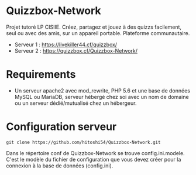 # Quizzbox-Network
Projet tutoré LP CISIIE.
Créez, partagez et jouez à des quizzs facilement, seul ou avec des amis, sur un appareil portable.
Plateforme communautaire.
- Serveur 1 : https://livekiller44.cf/quizzbox/
- Serveur 2 : https://quizzbox.cf/Quizzbox-Network/

# Requirements
- Un serveur apache2 avec mod_rewrite, PHP 5.6 et une base de données MySQL ou MariaDB, serveur hébergé chez soi avec un nom de domaine ou un serveur dédié/mutualisé chez un hébergeur.

# Configuration serveur
```
git clone https://github.com/hitoshi54/Quizzbox-Network.git
```
Dans le répertoire conf de Quizzbox-Network se trouve config.ini.modele.
C'est le modèle du fichier de configuration que vous devez créer pour la connexion à la base de données (config.ini).

